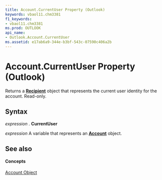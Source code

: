 ```yaml
---
title: Account.CurrentUser Property (Outlook)
keywords: vbaol11.chm3381
f1_keywords:
- vbaol11.chm3381
ms.prod: OUTLOOK
api_name:
- Outlook.Account.CurrentUser
ms.assetid: e17ab6a9-344e-b3bf-543c-07590c406a2b
---
```



# Account.CurrentUser Property (Outlook)

Returns a  **[Recipient](recipient-object-outlook.md)** object that represents the current user identity for the account. Read-only.


## Syntax

 _expression_ . **CurrentUser**

 _expression_ A variable that represents an **[Account](account-object-outlook.md)** object.


## See also


#### Concepts


[Account Object](account-object-outlook.md)

